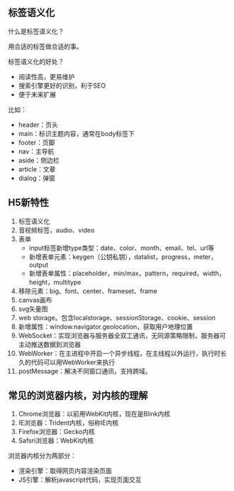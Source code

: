 
## 标签语义化
什么是标签语义化？

用合适的标签做合适的事。

标签语义化的好处？

- 阅读性高，更易维护
- 搜索引擎更好的识别，利于SEO
- 便于未来扩展

比如：
- header：页头
- main：标识主题内容，通常在body标签下
- footer：页脚
- nav：主导航
- aside：侧边栏
- article：文章
- dialog：弹窗

## H5新特性
1. 标签语义化
2. 音视频标签，audio、video
3. 表单
     - input标签新增type类型：date、color、month、email、tel、url等
     - 新增表单元素：keygen（公钥私钥），datalist，progress，meter，output
     - 新增表单属性：placeholder，min/max，pattern，required，width，height，multitype
4. 移除元素：big、font、center、frameset、frame
5. canvas画布
6. svg矢量图
7. web storage。包含localstorage、sessionStorage、cookie、session
8. 新增属性：window.navigator.geolocation，获取用户地理位置
9. WebSocket：实现浏览器与服务器全双工通讯，无同源策略限制，服务器可主动推送数据到浏览器
10. WebWorker：在主进程中开启一个异步线程，在主线程以外运行，执行时长久的代码可以用WebWorker来执行
11. postMessage：解决不同窗口通讯，支持跨域。

## 常见的浏览器内核，对内核的理解
1. Chrome浏览器：以前用WebKit内核，现在是Blink内核
2. IE浏览器：Trident内核，俗称IE内核
3. Firefox浏览器：Gecko内核
4. Safsri浏览器：WebKit内核

浏览器内核分为两部分：

- 渲染引擎：取得网页内容渲染页面
- JS引擎：解析javascript代码，实现页面交互
